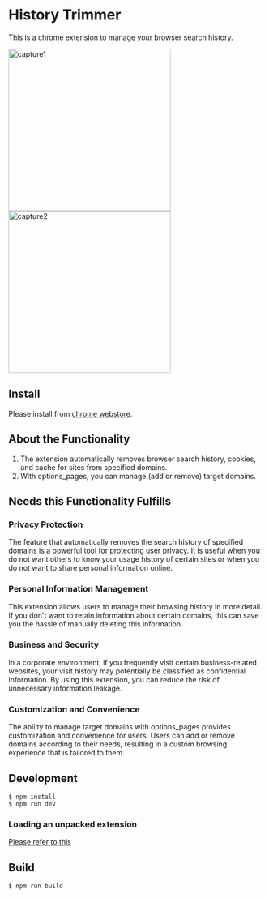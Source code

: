 # History Trimmer

This is a chrome extension to manage your browser search history.

<img width="320" alt="capture1" src="https://github.com/aozou99/history-trimmer/assets/21310288/abd4ab10-cb1a-4104-8913-0ae0a4d171e4">
<img width="320" alt="capture2" src="https://github.com/aozou99/history-trimmer/assets/21310288/1118cb98-44f4-405d-8d62-042912823500">

## Install
Please install from [chrome webstore](https://chrome.google.com/webstore/detail/history-trimer/cdmacgacnnldaeikoeomojfenpbhohdm/).

## About the Functionality

1. The extension automatically removes browser search history, cookies, and cache for sites from specified domains.
1. With options_pages, you can manage (add or remove) target domains.

## Needs this Functionality Fulfills

### Privacy Protection
The feature that automatically removes the search history of specified domains is a powerful tool for protecting user privacy. It is useful when you do not want others to know your usage history of certain sites or when you do not want to share personal information online.

### Personal Information Management
This extension allows users to manage their browsing history in more detail. If you don't want to retain information about certain domains, this can save you the hassle of manually deleting this information.

### Business and Security
In a corporate environment, if you frequently visit certain business-related websites, your visit history may potentially be classified as confidential information. By using this extension, you can reduce the risk of unnecessary information leakage.

### Customization and Convenience
The ability to manage target domains with options_pages provides customization and convenience for users. Users can add or remove domains according to their needs, resulting in a custom browsing experience that is tailored to them.

## Development

```
$ npm install
$ npm run dev
```

### Loading an unpacked extension

[Please refer to this](https://developer.chrome.com/docs/extensions/mv3/getstarted/development-basics/#load-unpacked)

## Build

```
$ npm run build
```
